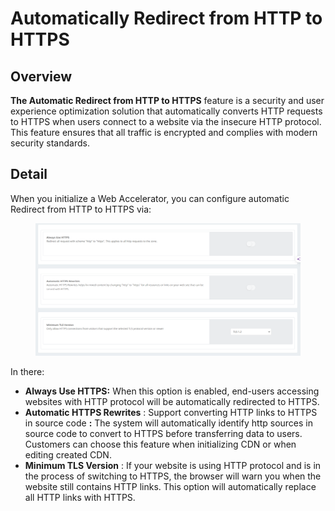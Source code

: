 # Automatically Redirect from HTTP to HTTPS

## Overview <a href="#tong-quan" id="tong-quan"></a>

**The Automatic Redirect from HTTP to HTTPS** feature is a security and user experience optimization solution that automatically converts HTTP requests to HTTPS when users connect to a website via the insecure HTTP protocol. This feature ensures that all traffic is encrypted and complies with modern security standards.

## Detail <a href="#chi-tiet" id="chi-tiet"></a>

When you initialize a Web Accelerator, you can configure automatic Redirect from HTTP to HTTPS via:

<figure><img src="../../.gitbook/assets/image (349).png" alt=""><figcaption></figcaption></figure>

In there:

* **Always Use HTTPS:** When this option is enabled, end-users accessing websites with HTTP protocol will be automatically redirected to HTTPS.
* **Automatic HTTPS Rewrites** : Support converting HTTP links to HTTPS in source code **:** The system will automatically identify http sources in source code to convert to HTTPS before transferring data to users. Customers can choose this feature when initializing CDN or when editing created CDN.
* **Minimum TLS Version** : If your website is using HTTP protocol and is in the process of switching to HTTPS, the browser will warn you when the website still contains HTTP links. This option will automatically replace all HTTP links with HTTPS.
